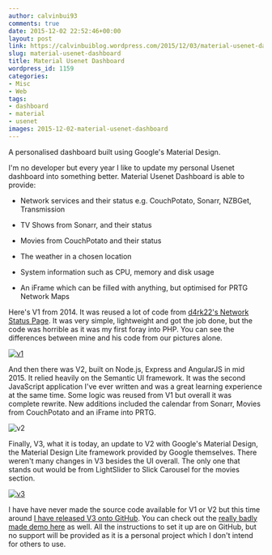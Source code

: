 ```yaml
---
author: calvinbui93
comments: true
date: 2015-12-02 22:52:46+00:00
layout: post
link: https://calvinbuiblog.wordpress.com/2015/12/03/material-usenet-dashboard/
slug: material-usenet-dashboard
title: Material Usenet Dashboard
wordpress_id: 1159
categories:
- Misc
- Web
tags:
- dashboard
- material
- usenet
images: 2015-12-02-material-usenet-dashboard
---
```


A personalised dashboard built using Google's Material Design.

<!-- more -->

I'm no developer but every year I like to update my personal Usenet dashboard into something better. Material Usenet Dashboard is able to provide:



	
  * Network services and their status e.g. CouchPotato, Sonarr, NZBGet, Transmission

	
  * TV Shows from Sonarr, and their status

	
  * Movies from CouchPotato and their status

	
  * The weather in a chosen location

	
  * System information such as CPU, memory and disk usage

	
  * An iFrame which can be filled with anything, but optimised for PRTG Network Maps


Here's V1 from 2014. It was reused a lot of code from [d4rk22's Network Status Page](https://github.com/d4rk22/Network-Status-Page). It was very simple, lightweight and got the job done, but the code was horrible as it was my first foray into PHP. You can see the differences between mine and his code from our pictures alone.

[![v1](https://calvin.me/mymedia/uploads/2015/12/v1-1024x309.png)](http://calvinbuiblog.files.wordpress.com/2015/12/v1.png)

And then there was V2, built on Node.js, Express and AngularJS in mid 2015. It relied heavily on the Semantic UI framework. It was the second JavaScript application I've ever written and was a great learning experience at the same time. Some logic was reused from V1 but overall it was complete rewrite. New additions included the calendar from Sonarr, Movies from CouchPotato and an iFrame into PRTG.

![v2](https://calvin.me/mymedia/uploads/2015/12/v1-done-1024x444.png)

Finally, V3, what it is today, an update to V2 with Google's Material Design, the Material Design Lite framework provided by Google themselves. There weren't many changes in V3 besides the UI overall. The only one that stands out would be from LightSlider to Slick Carousel for the movies section.

[![v3](https://calvin.me/mymedia/uploads/2015/12/v3-1024x509.png)](http://calvinbuiblog.files.wordpress.com/2015/12/v3.png)

I have have never made the source code available for V1 or V2 but this time around [I have released V3 onto GitHub](https://github.com/calvinbui/Material-Usenet-Dashboard). You can check out the [really badly made demo here](http://calvinbui.github.io/Material-Usenet-Dashboard/) as well. All the instructions to set it up are on GitHub, but no support will be provided as it is a personal project which I don't intend for others to use.
